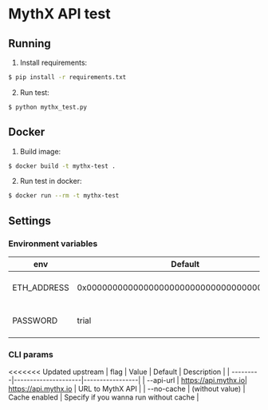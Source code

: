 # MythX API test

## Running

1. Install requirements:
```bash
$ pip install -r requirements.txt
```

2. Run test:
```bash
$ python mythx_test.py
```

## Docker

1. Build image:
```bash
$ docker build -t mythx-test .
```

2. Run test in docker:
```bash
$ docker run --rm -t mythx-test
```

## Settings
### Environment variables

| env     | Default             | Description     |
|---------|---------------------|-----------------|
| ETH_ADDRESS | 0x0000000000000000000000000000000000000000 | MythX account address |
| PASSWORD | trial | MythX account password |

### CLI params

<<<<<<< Updated upstream
| flag     | Value | Default             | Description     |
| ---------|---------------------|-----------------|
| --api-url | https://api.mythx.io| https://api.mythx.io | URL to MythX API |
| --no-cache | (without value) | Cache enabled | Specify if you wanna run without cache |

